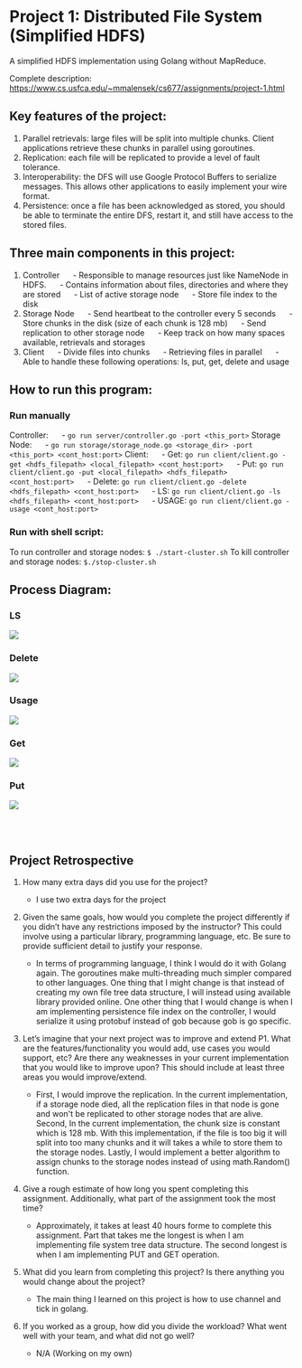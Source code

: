 # Project 1: Distributed File System (Simplified HDFS)
A simplified HDFS implementation using Golang without MapReduce.

Complete description: https://www.cs.usfca.edu/~mmalensek/cs677/assignments/project-1.html

## Key features of the project:

1. Parallel retrievals: large files will be split into multiple chunks. Client applications retrieve these chunks in parallel using goroutines.
2. Replication: each file will be replicated to provide a level of fault tolerance.
3. Interoperability: the DFS will use Google Protocol Buffers to serialize messages. This allows other applications to easily implement your wire format.
4. Persistence: once a file has been acknowledged as stored, you should be able to terminate the entire DFS, restart it, and still have access to the stored files.

## Three main components in this project:
1. Controller
   &nbsp;&nbsp;&nbsp;&nbsp; - Responsible to manage resources just like NameNode in HDFS.
   &nbsp;&nbsp;&nbsp;&nbsp; - Contains information about files, directories and where they are stored
   &nbsp;&nbsp;&nbsp;&nbsp; - List of active storage node
   &nbsp;&nbsp;&nbsp;&nbsp; - Store file index to the disk
2. Storage Node
   &nbsp;&nbsp;&nbsp;&nbsp; - Send heartbeat to the controller every 5 seconds
   &nbsp;&nbsp;&nbsp;&nbsp; - Store chunks in the disk (size of each chunk is 128 mb)
   &nbsp;&nbsp;&nbsp;&nbsp; - Send replication to other storage node
   &nbsp;&nbsp;&nbsp;&nbsp; - Keep track on how many spaces available, retrievals and storages
3. Client
   &nbsp;&nbsp;&nbsp;&nbsp; - Divide files into chunks
   &nbsp;&nbsp;&nbsp;&nbsp; - Retrieving files in parallel
   &nbsp;&nbsp;&nbsp;&nbsp; - Able to handle these following operations: ls, put, get, delete and usage

## How to run this program:
### Run manually
Controller:
&nbsp;&nbsp;&nbsp;&nbsp; - `go run server/controller.go -port <this_port>`
Storage Node:
&nbsp;&nbsp;&nbsp;&nbsp; - `go run storage/storage_node.go <storage_dir> -port <this_port> <cont_host:port>`
Client:
&nbsp;&nbsp;&nbsp;&nbsp; - Get: `go run client/client.go -get <hdfs_filepath> <local_filepath> <cont_host:port>`
&nbsp;&nbsp;&nbsp;&nbsp; - Put: `go run client/client.go -put <local_filepath> <hdfs_filepath> <cont_host:port>`
&nbsp;&nbsp;&nbsp;&nbsp; - Delete: `go run client/client.go -delete <hdfs_filepath> <cont_host:port>`
&nbsp;&nbsp;&nbsp;&nbsp; - LS: `go run client/client.go -ls <hdfs_filepath> <cont_host:port>`
&nbsp;&nbsp;&nbsp;&nbsp; - USAGE: `go run client/client.go -usage <cont_host:port>`

### Run with shell script:
To run controller and storage nodes:
`$ ./start-cluster.sh`
To kill controller and storage nodes:
`$./stop-cluster.sh`

## Process Diagram:
### LS
![](https://i.imgur.com/47CR7Jd.png)



### Delete
![](https://i.imgur.com/IWeCF4z.png)


### Usage
![](https://i.imgur.com/pnMnq1p.png)


### Get
![](https://i.imgur.com/ovBSotX.png)


### Put
![](https://i.imgur.com/Cy8m7Jn.png)

<br></br>
## Project Retrospective

1. How many extra days did you use for the project?
    - I use two extra days for the project

2. Given the same goals, how would you complete the project differently if you didn’t have any restrictions imposed by the instructor? This could involve using a particular library, programming language, etc. Be sure to provide sufficient detail to justify your response.
    - In terms of programming language, I think I would do it with Golang again. The goroutines make multi-threading much simpler compared to other languages. One thing that I might change is that instead of creating my own file tree data structure, I will instead using available library provided online. One other thing that I would change is when I am implementing persistence file index on the controller, I would serialize it using protobuf instead of gob because gob is go specific.

3. Let’s imagine that your next project was to improve and extend P1. What are the features/functionality you would add, use cases you would support, etc? Are there any weaknesses in your current implementation that you would like to improve upon? This should include at least three areas you would improve/extend.
    - First, I would improve the replication. In the current implementation, if a storage node died, all the replication files in that node is gone and won't be replicated to other storage nodes that are alive. Second, In the current implementation, the chunk size is constant which is 128 mb. With this implementation, if the file is too big it will split into too many chunks and it will takes a while to store them to the storage nodes. Lastly, I would implement a better algorithm to assign chunks to the storage nodes instead of using math.Random() function.

4. Give a rough estimate of how long you spent completing this assignment. Additionally, what part of the assignment took the most time?
    - Approximately, it takes at least 40 hours forme to complete this assignment. Part that takes me the longest is when I am implementing file system tree data structure. The second longest is when I am implementing PUT and GET operation.

5. What did you learn from completing this project? Is there anything you would change about the project?
    - The main thing I learned on this project is how to use channel and tick in golang.

6. If you worked as a group, how did you divide the workload? What went well with your team, and what did not go well?
    - N/A (Working on my own)


